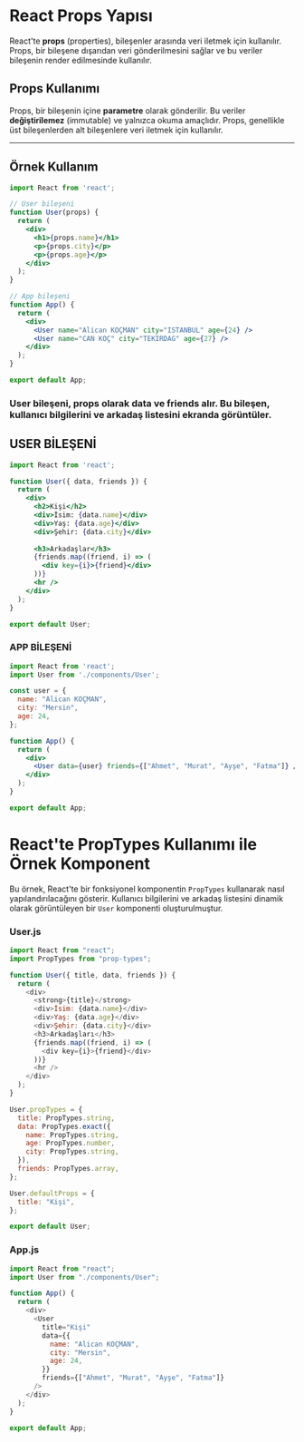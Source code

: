 # React Props Yapısı

React'te **props** (properties), bileşenler arasında veri iletmek için kullanılır. Props, bir bileşene dışarıdan veri gönderilmesini sağlar ve bu veriler bileşenin render edilmesinde kullanılır.

## Props Kullanımı

Props, bir bileşenin içine **parametre** olarak gönderilir. Bu veriler **değiştirilemez** (immutable) ve yalnızca okuma amaçlıdır. Props, genellikle üst bileşenlerden alt bileşenlere veri iletmek için kullanılır.

---

## Örnek Kullanım 

```jsx
import React from 'react';

// User bileşeni
function User(props) {
  return (
    <div>
      <h1>{props.name}</h1>
      <p>{props.city}</p>
      <p>{props.age}</p>
    </div>
  );
}

// App bileşeni
function App() {
  return (
    <div>
      <User name="Alican KOÇMAN" city="ISTANBUL" age={24} />
      <User name="CAN KOÇ" city="TEKIRDAG" age={27} />
    </div>
  );
}

export default App;

```
### User bileşeni, props olarak data ve friends alır. Bu bileşen, kullanıcı bilgilerini ve arkadaş listesini ekranda görüntüler.
## USER BİLEŞENİ
```jsx
import React from 'react';

function User({ data, friends }) {
  return (
    <div>
      <h2>Kişi</h2>
      <div>İsim: {data.name}</div>
      <div>Yaş: {data.age}</div>
      <div>Şehir: {data.city}</div>
      
      <h3>Arkadaşlar</h3>
      {friends.map((friend, i) => (
        <div key={i}>{friend}</div>
      ))}
      <hr />
    </div>
  );
}

export default User;
```
### APP BİLEŞENİ
```jsx
import React from 'react';
import User from './components/User';

const user = {
  name: "Alican KOÇMAN",
  city: "Mersin",
  age: 24,
};

function App() {
  return (
    <div>
      <User data={user} friends={["Ahmet", "Murat", "Ayşe", "Fatma"]} />
    </div>
  );
}

export default App;
```
# React'te PropTypes Kullanımı ile Örnek Komponent

Bu örnek, React'te bir fonksiyonel komponentin `PropTypes` kullanarak nasıl yapılandırılacağını gösterir. Kullanıcı bilgilerini ve arkadaş listesini dinamik olarak görüntüleyen bir `User` komponenti oluşturulmuştur.

### **User.js**
```javascript
import React from "react";
import PropTypes from "prop-types";

function User({ title, data, friends }) {
  return (
    <div>
      <strong>{title}</strong>
      <div>İsim: {data.name}</div>
      <div>Yaş: {data.age}</div>
      <div>Şehir: {data.city}</div>
      <h3>Arkadaşları</h3>
      {friends.map((friend, i) => (
        <div key={i}>{friend}</div>
      ))}
      <hr />
    </div>
  );
}

User.propTypes = {
  title: PropTypes.string,
  data: PropTypes.exact({
    name: PropTypes.string,
    age: PropTypes.number,
    city: PropTypes.string,
  }),
  friends: PropTypes.array,
};

User.defaultProps = {
  title: "Kişi",
};

export default User;
```
### App.js
```javascript
import React from "react";
import User from "./components/User";

function App() {
  return (
    <div>
      <User
        title="Kişi"
        data={{
          name: "Alican KOÇMAN",
          city: "Mersin",
          age: 24,
        }}
        friends={["Ahmet", "Murat", "Ayşe", "Fatma"]}
      />
    </div>
  );
}

export default App;

